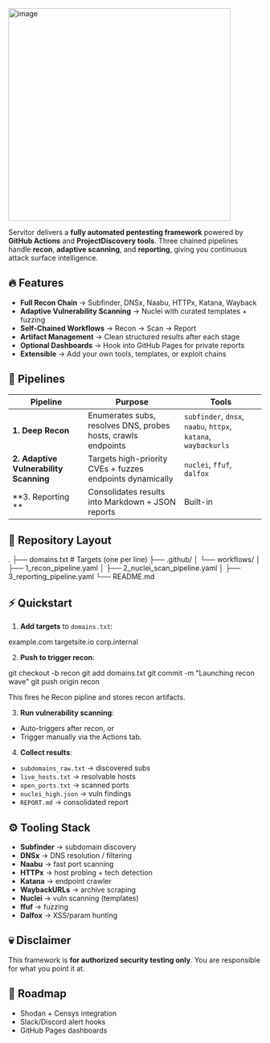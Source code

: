 <img width="442" height="423" alt="image" src="https://github.com/user-attachments/assets/37a76b8a-4da6-4c2b-90bd-358ad6299457" />

Servitor  delivers a **fully automated pentesting framework** powered by **GitHub Actions** and **ProjectDiscovery tools**. Three chained pipelines handle **recon**, **adaptive scanning**, and **reporting**, giving you continuous attack surface intelligence.


## 🔥 Features
- **Full Recon Chain** → Subfinder, DNSx, Naabu, HTTPx, Katana, Wayback
- **Adaptive Vulnerability Scanning** → Nuclei with curated templates + fuzzing
- **Self-Chained Workflows** → Recon → Scan → Report
- **Artifact Management** → Clean structured results after each stage
- **Optional Dashboards** → Hook into GitHub Pages for private reports
- **Extensible** → Add your own tools, templates, or exploit chains

## 📌 Pipelines
| Pipeline | Purpose | Tools |
|----------|---------|-------|
| **1. Deep Recon** | Enumerates subs, resolves DNS, probes hosts, crawls endpoints | `subfinder`, `dnsx`, `naabu`, `httpx`, `katana`, `waybackurls` |
| **2. Adaptive Vulnerability Scanning** | Targets high-priority CVEs + fuzzes endpoints dynamically | `nuclei`, `ffuf`, `dalfox` |
| **3. Reporting ** | Consolidates results into Markdown + JSON reports | Built-in |

## 📂 Repository Layout

.
├── domains.txt # Targets (one per line)
├── .github/
│ └── workflows/
│ ├── 1_recon_pipeline.yaml
│ ├── 2_nuclei_scan_pipeline.yaml
│ ├── 3_reporting_pipeline.yaml
└── README.md


## ⚡ Quickstart
1. **Add targets** to `domains.txt`:

example.com
targetsite.io
corp.internal


2. **Push to trigger recon**:

git checkout -b recon
git add domains.txt
git commit -m "Launching recon wave"
git push origin recon

This fires he Recon pipline and stores recon artifacts.

3. **Run vulnerability scanning**:  
- Auto-triggers after recon, or  
- Trigger manually via the Actions tab.

4. **Collect results**:  
- `subdomains_raw.txt` → discovered subs  
- `live_hosts.txt` → resolvable hosts  
- `open_ports.txt` → scanned ports  
- `nuclei_high.json` → vuln findings  
- `REPORT.md` → consolidated report  

## ⚙️ Tooling Stack
- **Subfinder** → subdomain discovery  
- **DNSx** → DNS resolution / filtering  
- **Naabu** → fast port scanning  
- **HTTPx** → host probing + tech detection  
- **Katana** → endpoint crawler  
- **WaybackURLs** → archive scraping  
- **Nuclei** → vuln scanning (templates)  
- **ffuf** → fuzzing  
- **Dalfox** → XSS/param hunting  

## 💀 Disclaimer
This framework is **for authorized security testing only**. You are responsible for what you point it at.  

## 🔮 Roadmap
- Shodan + Censys integration  
- Slack/Discord alert hooks  
- GitHub Pages dashboards  
